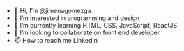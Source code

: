 - 👋 Hi, I’m @jimenagomezga
- 👀 I’m interested in programming and design
- 🌱 I’m currently learning HTML, CSS, JavaScript, ReactJS
- 💞️ I’m looking to collaborate on front end developer
- 📫 How to reach me LinkedIn

<!---
jimenagomezga/jimenagomezga is a ✨ special ✨ repository because its `README.md` (this file) appears on your GitHub profile.
You can click the Preview link to take a look at your changes.
--->
